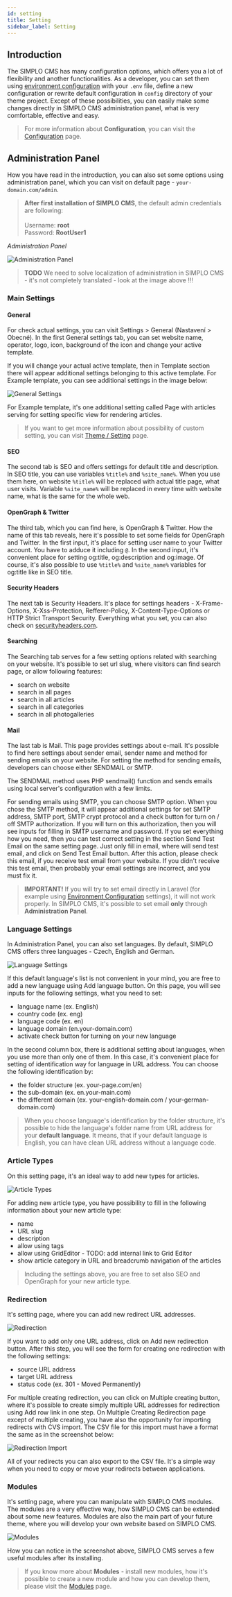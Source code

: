```yaml
---
id: setting
title: Setting
sidebar_label: Setting
---
```


## Introduction

The SIMPLO CMS has many configuration options, which offers you a lot of flexibility and another functionalities. 
As a developer, you can set them using [environment configuration](https://laravel.com/docs/5.8/configuration#environment-configuration) 
with your `.env` file, define a new configuration or rewrite default configuration in `config` directory of your theme project. 
Except of these possibilities, you can easily make some changes directly in SIMPLO CMS administration panel, what is very 
comfortable, effective and easy.

> For more information about **Configuration**, you can visit the [Configuration](getting-started/configuration.md) page.

## Administration Panel

How you have read in the introduction, you can also set some options using administration panel, which you can visit 
on default page - `your-domain.com/admin`.

> **After first installation of SIMPLO CMS**, the default admin credentials are following: <br><br>
Username: **root** <br>
Password: **RootUser1**

*Administration Panel*

![Administration Panel](../assets/images/administration.png "Administration Panel")

> **TODO** We need to solve localization of administration in SIMPLO CMS - it's not completely translated - look at the image above !!!

### Main Settings

#### General

For check actual settings, you can visit Settings > General (Nastavení > Obecné). In the first General settings tab, you can set website name, operator, logo, 
icon, background of the icon and change your active template.

If you will change your actual active template, then in Template section there will appear additional settings belonging to 
this active template. For Example template, you can see additional settings in the image below:

![General Settings](../assets/images/administration-general-settings.png "General Settings")

For Example template, it's one additional setting called Page with articles serving for setting specific view for rendering 
articles.

> If you want to get more information about possibility of custom setting, you can visit [Theme / Setting](../theme/setting.md) page.

#### SEO

The second tab is SEO and offers settings for default title and description. In SEO title, you can use variables `%title%` and
`%site_name%`. When you use them here, on website `%title%` will be replaced with actual title page, what user visits. Variable
`%site_name%` will be replaced in every time with website name, what is the same for the whole web.

#### OpenGraph & Twitter

The third tab, which you can find here, is OpenGraph & Twitter. How the name of this tab reveals, here it's possible to set some fields 
for OpenGraph and Twitter. In the first input, it's place for setting user name to your Twitter account. You have to adduce it including
`@`. In the second input, it's convenient place for setting og:title, og:description and og:image. Of course, it's also possible to use
`%title%` and `%site_name%` variables for og:title like in SEO title.

#### Security Headers

The next tab is Security Headers. It's place for settings headers - X-Frame-Options, X-Xss-Protection, Refferer-Policy, 
X-Content-Type-Options or HTTP Strict Transport Security. Everything what you set, you can also check on 
[securityheaders.com](https://securityheaders.com/).

#### Searching

The Searching tab serves for a few setting options related with searching on your website. It's possible to set url slug, where
visitors can find search page, or allow following features:
- search on website
- search in all pages
- search in all articles
- search in all categories
- search in all photogalleries

#### Mail

The last tab is Mail. This page provides settings about e-mail. It's possible to find here settings about sender email, 
sender name and method for sending emails on your website. For setting the method for sending emails, developers can choose
either SENDMAIL or SMTP. 

The SENDMAIL method uses PHP sendmail() function and sends emails using local server's configuration
with a few limits. 

For sending emails using SMTP, you can choose SMTP option. When you chose the SMTP method, it will appear 
additional settings for set SMTP address, SMTP port, SMTP crypt protocol and a check button for turn on / off SMTP
authorization. If you will turn on this authorization, then you will see inputs for filling in SMTP username and password.
If you set everything how you need, then you can test correct setting in the section Send Test Email on the same setting page.
Just only fill in email, where will send test email, and click on Send Test Email button. After this action, please check
this email, if you receive test email from your website. If you didn't receive this test email, then probably your email
settings are incorrect, and you must fix it.

> **IMPORTANT!** If you will try to set email directly in Laravel (for example using [Environment Configuration](https://laravel.com/docs/5.8/configuration#environment-configuration) settings),
it will not work properly. In SIMPLO CMS, it's possible to set email **only** through **Administration Panel**.

### Language Settings

In Administration Panel, you can also set languages. By default, SIMPLO CMS offers three languages - Czech, English and German.

![Language Settings](../assets/images/administration-language-settings.png "Language Settings")

If this default language's list is not convenient in your mind, you are free to add a new language using Add language button. On this
page, you will see inputs for the following settings, what you need to set:

- language name (ex. English)
- country code (ex. eng)
- language code (ex. en)
- language domain (en.your-domain.com)
- activate check button for turning on your new language

In the second column box, there is additional setting about languages, when you use more than only one of them. In this case,
it's convenient place for setting of identification way for language in URL address. You can choose the following identification by:

- the folder structure (ex. your-page.com/en)
- the sub-domain (ex. en.your-main.com)
- the different domain (ex. your-english-domain.com / your-german-domain.com)

> When you choose language's identification by the folder structure, it's possible to hide the language's folder name from URL address
for your **default language**. It means, that if your default language is English, you can have clean URL address without a language code.

### Article Types

On this setting page, it's an ideal way to add new types for articles.

![Article Types](../assets/images/administration-article-types.png "Article Types")

For adding new article type, you have possibility to fill in the following information about your new article type:

- name 
- URL slug
- description
- allow using tags
- allow using GridEditor - TODO: add internal link to Grid Editor
- show article category in URL and breadcrumb navigation of the articles

> Including the settings above, you are free to set also SEO and OpenGraph for your new article type.

### Redirection

It's setting page, where you can add new redirect URL addresses.

![Redirection](../assets/images/administration-redirect.png "Redirection")
 
If you want to add only one URL address, click on Add new redirection button. After this step, you will see the form for 
creating one redirection with the following settings:

- source URL address
- target URL address
- status code (ex. 301 - Moved Permanently)

For multiple creating redirection, you can click on Multiple creating button, where it's possible to create simply
multiple URL addresses for redirection using Add row link in one step. On Multiple Creating Redirection page except of 
multiple creating, you have also the opportunity for importing redirects with CVS import. The CSV file for this import must have
a format the same as in the screenshot below:

![Redirection Import](../assets/images/administration-redirect-import.png "Redirection Import")

All of your redirects you can also export to the CSV file. It's a simple way when you need to copy or move your redirects between
applications.

### Modules

It's setting page, where you can manipulate with SIMPLO CMS modules. The modules are a very effective way, how SIMPLO CMS
can be extended about some new features. Modules are also the main part of your future theme, where you will develop your
own website based on SIMPLO CMS.

![Modules](../assets/images/administration-modules.png "Modules")

How you can notice in the screenshot above, SIMPLO CMS serves a few useful modules after its installing.

> If you know more about **Modules** - install new modules, how it's possible to create a new module and how you can develop them, please
visit the [Modules](modules/general.md) page.